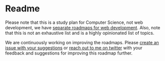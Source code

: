 # Readme

Please note that this is a study plan for Computer Science, not web development, we have [separate roadmaps for web development](/). Also, note that this is not an exhaustive list and is a highly opinionated list of topics.

We are continuously working on improving the roadmaps. Please [create an issue with your suggestions](https://github.com/kamranahmedse/developer-roadmap/issues) or [reach out to me on twitter](https://twitter.com/kamrify) with your feedback and suggestions for improving this roadmap further.
